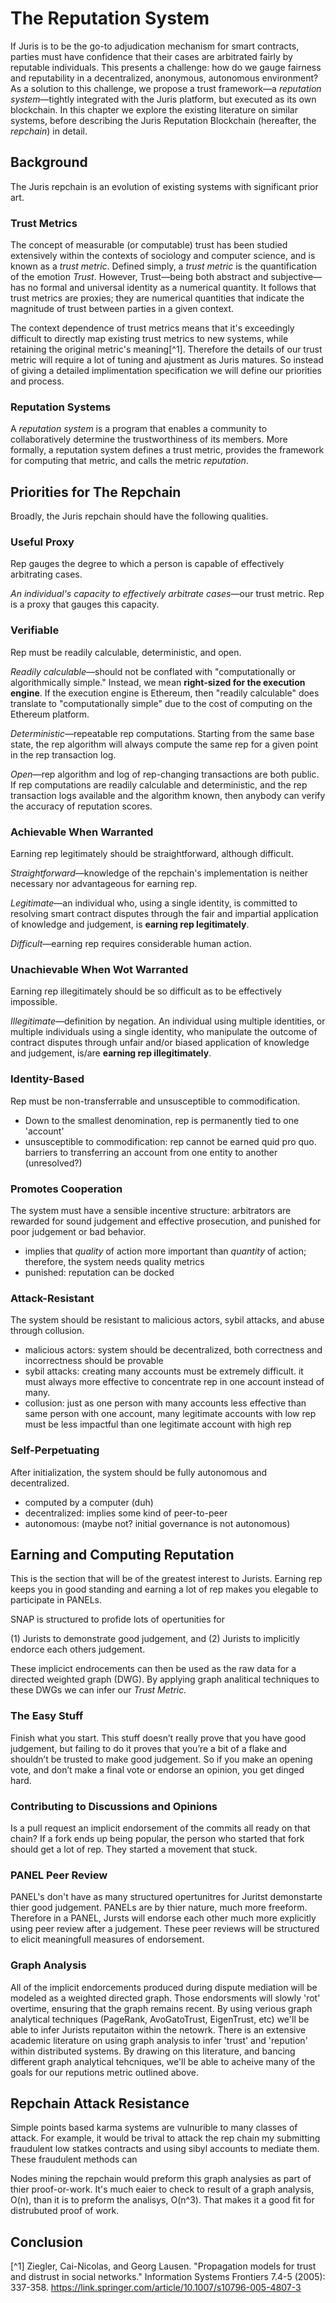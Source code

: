 # The Reputation System

If Juris is to be the go-to adjudication mechanism for smart contracts, parties must have confidence that their cases are arbitrated fairly by reputable individuals. This presents a challenge: how do we gauge fairness and reputability in a decentralized, anonymous, autonomous environment? As a solution to this challenge, we propose a trust framework—a *reputation system*—tightly integrated with the Juris platform, but executed as its own blockchain. In this chapter we explore the existing literature on similar systems, before describing the Juris Reputation Blockchain (hereafter, the *repchain*) in detail.

## Background
The Juris repchain is an evolution of existing systems with significant prior art.
### Trust Metrics
The concept of measurable (or computable) trust has been studied extensively within the contexts of sociology and computer science, and is known as a *trust metric*. Defined simply, a *trust metric* is the quantification of the emotion *Trust*. However, Trust—being both abstract and subjective—has no formal and universal identity as a numerical quantity. It follows that trust metrics are proxies; they are numerical quantities that indicate the magnitude of trust between parties in a given context.

The context dependence of trust metrics means that it's exceedingly difficult to directly map existing trust metrics to new systems, while retaining the original metric's meaning[^1]. Therefore the details of our trust metric will require a lot of tuning and ajustment as Juris matures. So instead of giving a detailed implimentation specification we will define our priorities and process.

### Reputation Systems
A *reputation system* is a program that enables a community to collaboratively determine the trustworthiness of its members. More formally, a reputation system defines a trust metric, provides the framework for computing that metric, and calls the metric *reputation*.

## Priorities for The Repchain
Broadly, the Juris repchain should have the following qualities.

### Useful Proxy
Rep gauges the degree to which a person is capable of effectively arbitrating cases.

*An individual's capacity to effectively arbitrate cases*—our trust metric. Rep is a proxy that gauges this capacity.

### Verifiable
Rep must be readily calculable, deterministic, and open.

*Readily calculable*—should not be conflated with "computationally or algorithmically simple." Instead, we mean **right-sized for the execution engine**. If the execution engine is Ethereum, then "readily calculable" does translate to "computationally simple" due to the cost of computing on the Ethereum platform.

*Deterministic*—repeatable rep computations. Starting from the same base state, the rep algorithm will always compute the same rep for a given point in the rep transaction log.

*Open*—rep algorithm and log of rep-changing transactions are both public. If rep computations are readily calculable and deterministic, and the rep transaction logs available and the algorithm known, then anybody can verify the accuracy of reputation scores.

### Achievable When Warranted
Earning rep legitimately should be straightforward, although difficult.

*Straightforward*—knowledge of the repchain's implementation is neither necessary nor advantageous for earning rep.

*Legitimate*—an individual who, using a single identity, is committed to resolving smart contract disputes through the fair and impartial application of knowledge and judgement, is **earning rep legitimately**.

*Difficult*—earning rep requires considerable human action.

### Unachievable When Wot Warranted
Earning rep illegitimately should be so difficult as to be effectively impossible.

*Illegitimate*—definition by negation. An individual using multiple identities, or multiple individuals using a single identity, who manipulate the outcome of contract disputes through unfair and/or biased application of knowledge and judgement, is/are **earning rep illegitimately**.

### Identity-Based
Rep must be non-transferrable and unsusceptible to commodification.

- Down to the smallest denomination, rep is permanently tied to one 'account'
- unsusceptible to commodification: rep cannot be earned quid pro quo. barriers to transferring an account from one entity to another (unresolved?)

### Promotes Cooperation
The system must have a sensible incentive structure: arbitrators are rewarded for sound judgement and effective prosecution, and punished for poor judgement or bad behavior.

- implies that *quality* of action more important than *quantity* of action; therefore, the system needs quality metrics
- punished: reputation can be docked

### Attack-Resistant
The system should be resistant to malicious actors, sybil attacks, and abuse through collusion.

- malicious actors: system should be decentralized, both correctness and incorrectness should be provable
- sybil attacks: creating many accounts must be extremely difficult. it must always more effective to concentrate rep in one account instead of many.
- collusion: just as one person with many accounts less effective than same person with one account, many legitimate accounts with low rep must be less impactful than one legitimate account with high rep

### Self-Perpetuating
After initialization, the system should be fully autonomous and decentralized.

- computed by a computer (duh)
- decentralized: implies some kind of peer-to-peer
- autonomous: (maybe not? initial governance is not autonomous)

## Earning and Computing Reputation
This is the section that will be of the greatest interest to Jurists. Earning rep keeps you in good standing and earning a lot of rep makes you elegable to participate in PANELs. 

SNAP is structured to profide lots of opertunities for

(1) Jurists to demonstrate good judgement, and
(2) Jurists to implicitly endorce each others judgement. 

These implicict endrocements can then be used as the raw data for a directed weighted graph (DWG). By applying graph analitical techniques to these DWGs we can infer our *Trust Metric.* 

### The Easy Stuff
Finish what you start. This stuff doesn’t really prove that you have good judgement, but failing to do it proves that you’re a bit of a flake and shouldn’t be trusted to make good judgement. So if you make an opening vote, and don’t make a final vote or endorse an opinion, you get dinged hard.

### Contributing to Discussions and Opinions
Is a pull request an implicit endorsement of the commits all ready on that chain?
If a fork ends up being popular, the person who started that fork should get a lot of rep. They started a movement that stuck.

### PANEL Peer Review
PANEL's don't have as many structured opertunitres for Juritst demonstarte thier good judgement. PANELs are by thier nature, much more freeform. Therefore in a PANEL, Jursts will endorse each other much more explicitly using peer review after a judgement. These peer reviews will be structured to elicit meaningfull measures of endorsement. 

### Graph Analysis
All of the implicit endorcements produced during dispute mediation will be modeled as a weighted directed graph. Those endorsments will slowly 'rot' overtime, ensuring that the graph remains recent. By using verious graph analytical techniques (PageRank, AvoGatoTrust, EigenTrust, etc) we'll be able to infer Jurists reputaiton within the netowrk. There is an extensive academic literature on using graph analysis to infer 'trust' and 'repution' within distributed systems. By drawing on this literature, and bancing different graph analytical tehcniques, we'll be able to acheive many of the goals for our reputions metric outlined above.

## Repchain Attack Resistance
Simple points based karma systems are vulnurible to many classes of attack. For example, it would be trival to attack the rep chain my submitting fraudulent low statkes contracts and using sibyl accounts to mediate them. These fraudulent methods can 

Nodes mining the repchain would preform this graph analysies as part of thier proof-or-work. It's much eaier to check to result of a graph analysis, O(n), than it is to preform the analisys, O(n^3). That makes it a good fit for distrubuted proof of work. 


## Conclusion

[^1] Ziegler, Cai-Nicolas, and Georg Lausen. "Propagation models for trust and distrust in social networks." Information Systems Frontiers 7.4-5 (2005): 337-358. https://link.springer.com/article/10.1007/s10796-005-4807-3
